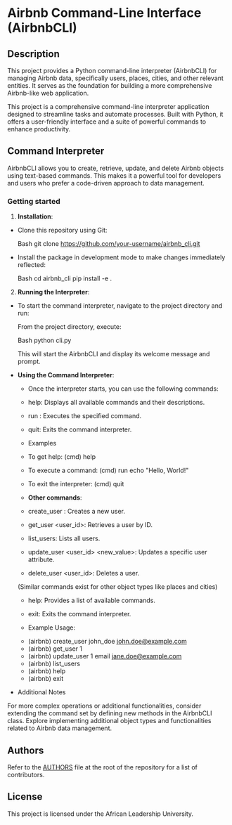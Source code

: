 # Airbnb Command-Line Interface (AirbnbCLI)

## Description
This project provides a Python command-line interpreter (AirbnbCLI) for managing Airbnb data, specifically users, places, cities, and other relevant entities. It serves as the foundation for building a more comprehensive Airbnb-like web application.

This project is a comprehensive command-line interpreter application designed to streamline tasks and automate processes. Built with Python, it offers a user-friendly interface and a suite of powerful commands to enhance productivity.

## Command Interpreter
AirbnbCLI allows you to create, retrieve, update, and delete Airbnb objects using text-based commands. This makes it a powerful tool for developers and users who prefer a code-driven approach to data management.

### Getting started
1. **Installation**:

  - Clone this repository using Git:

    Bash
    git clone https://github.com/your-username/airbnb_cli.git

  - Install the package in development mode to make changes immediately reflected:

    Bash
    cd airbnb_cli
    pip install -e .

2. **Running the Interpreter**:

  - To start the command interpreter, navigate to the project directory and run:

    From the project directory, execute:

    Bash
    python cli.py

	This will start the AirbnbCLI and display its welcome message and prompt.

  - **Using the Command Interpreter**:

    - Once the interpreter starts, you can use the following commands:

	- help: Displays all available commands and their descriptions.
	- run <command>: Executes the specified command.
	- quit: Exits the command interpreter.

    - Examples
	- To get help:
	(cmd) help

	- To execute a command:
	(cmd) run echo "Hello, World!"

	- To exit the interpreter:
	(cmd) quit

    - **Other commands**:
	- create_user <username> <email>: Creates a new user.
	- get_user <user_id>: Retrieves a user by ID.
	- list_users: Lists all users.
	- update_user <user_id> <attribute> <new_value>: Updates a specific user attribute.
	- delete_user <user_id>: Deletes a user.

	(Similar commands exist for other object types like places and cities)

	- help: Provides a list of available commands.
	- exit: Exits the command interpreter.

    - Example Usage:

	* (airbnb) create_user john_doe john.doe@example.com
	* (airbnb) get_user 1
	* (airbnb) update_user 1 email jane.doe@example.com
	* (airbnb) list_users
	* (airbnb) help
	* (airbnb) exit

  - Additional Notes

For more complex operations or additional functionalities, consider extending the command set by defining new methods in the AirbnbCLI class.
Explore implementing additional object types and functionalities related to Airbnb data management.

## Authors

Refer to the [AUTHORS](#authors) file at the root of the repository for a list of contributors.

## License

This project is licensed under the African Leadership University.

